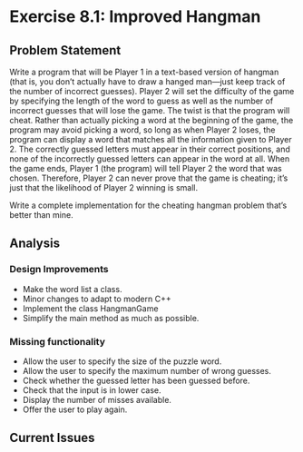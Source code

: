 # Exercise 8.1: Improved Hangman

## Problem Statement

Write a program that will be Player 1 in a text-based version of hangman (that
is, you don’t actually have to draw a hanged man—just keep track of the number
of incorrect guesses). Player 2 will set the difficulty of the game by
specifying the length of the word to guess as well as the number of incorrect
guesses that will lose the game. The twist is that the program will cheat.
Rather than actually picking a word at the beginning of the game, the program
may avoid picking a word, so long as when Player 2 loses, the program can
display a word that matches all the information given to Player 2. The
correctly guessed letters must appear in their correct positions, and none of
the incorrectly guessed letters can appear in the word at all. When the game
ends, Player 1 (the program) will tell Player 2 the word that was chosen.
Therefore, Player 2 can never prove that the game is cheating; it’s just that
the likelihood of Player 2 winning is small.

Write a complete implementation for the cheating hangman problem that’s
better than mine.

## Analysis

### Design Improvements

- Make the word list a class.
- Minor changes to adapt to modern C++
- Implement the class HangmanGame
- Simplify the main method as much as possible.

### Missing functionality

- Allow the user to specify the size of the puzzle word.
- Allow the user to specify the maximum number of wrong guesses.
- Check whether the guessed letter has been guessed before.
- Check that the input is in lower case.
- Display the number of misses available.
- Offer the user to play again.

## Current Issues
